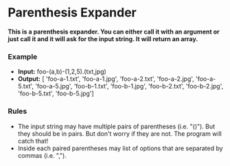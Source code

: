 # Parenthesis Expander

**This is a parenthesis expander. You can either call it with an argument or just call it and it will ask for the input string. It will return an array.**

### Example
* **Input:** foo-(a,b)-(1,2,5).(txt,jpg)
* **Output:** [ 'foo-a-1.txt', 'foo-a-1.jpg', 'foo-a-2.txt', 'foo-a-2.jpg', 'foo-a-5.txt', 'foo-a-5.jpg', 'foo-b-1.txt', 'foo-b-1.jpg',                       'foo-b-2.txt', 'foo-b-2.jpg', 'foo-b-5.txt', 'foo-b-5.jpg']

### Rules
* The input string may have multiple pairs of parentheses (i.e. "()"). But they should be in pairs. But don't worry if they are not. The program will catch that!
* Inside each paired parentheses may list of options that are separated by commas (i.e. ",").
